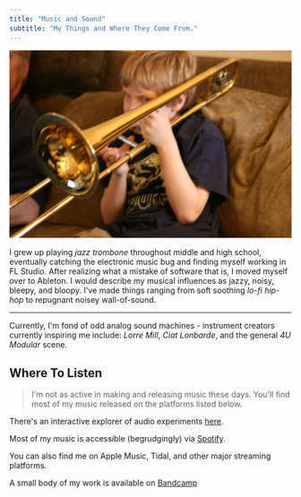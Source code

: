 ```yaml
---
title: "Music and Sound"
subtitle: "My Things and Where They Come From."
---
```




![Me playing the trombone](img/trombone.webp)



I grew up playing *jazz trombone* throughout middle and high school, eventually
catching the electronic music bug and finding myself working in FL Studio. After
realizing what a mistake of software that is, I moved myself over to Ableton. I
would describe my musical influences as jazzy, noisy, bleepy, and bloopy. I've made
things ranging from soft soothing _lo-fi hip-hop_ to repugnant noisey wall-of-sound.

-------

Currently, I'm fond of odd analog sound machines - instrument creators currently inspiring
me include: *Lorre Mill*, *Ciat Lonbarde*, and the general *4U Modular* scene.


## Where To Listen

> I'm not as active in making and releasing music these days. You'll find most of my music released on the platforms listed below.

There's an interactive explorer of audio experiments
[here](https://sounds.znschaffer.com).

Most of my music is accessible (begrudgingly) via [Spotify](https://open.spotify.com/artist/2stp6XCHbjsyVmOYGyYBuz?si=i3yoQQjXTY-YWtr2vZ96Aw).

You can also find me on Apple Music, Tidal, and other major streaming platforms.

A small body of my work is available on [Bandcamp](https://zaneschaffer.bandcamp.com)
